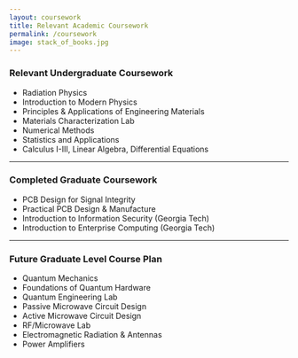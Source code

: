 ```yaml
---
layout: coursework
title: Relevant Academic Coursework
permalink: /coursework
image: stack_of_books.jpg
---
```


### Relevant Undergraduate Coursework
* Radiation Physics
* Introduction to Modern Physics
* Principles & Applications of Engineering Materials
* Materials Characterization Lab
* Numerical Methods
* Statistics and Applications
* Calculus I-III, Linear Algebra, Differential Equations

---

### Completed Graduate Coursework
* PCB Design for Signal Integrity
* Practical PCB Design & Manufacture 
* Introduction to Information Security (Georgia Tech)
* Introduction to Enterprise Computing (Georgia Tech)

---

### Future Graduate Level Course Plan
* Quantum Mechanics
* Foundations of Quantum Hardware
* Quantum Engineering Lab
* Passive Microwave Circuit Design
* Active Microwave Circuit Design
* RF/Microwave Lab
* Electromagnetic Radiation & Antennas
* Power Amplifiers